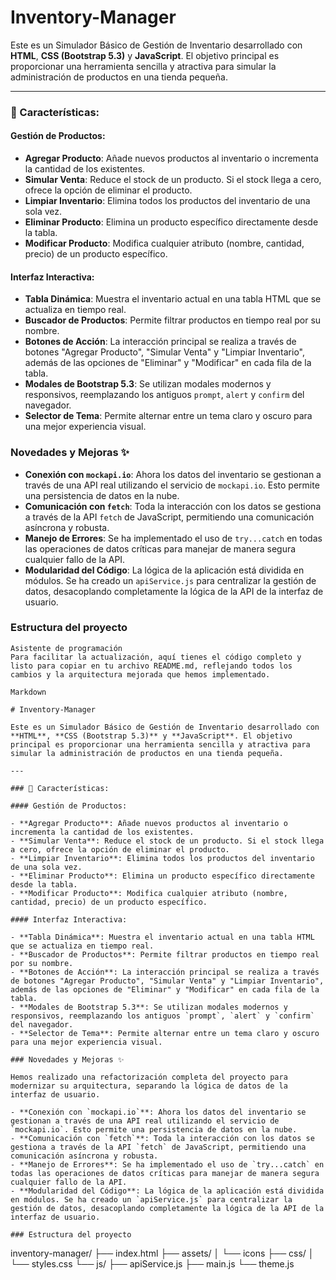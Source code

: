 # Inventory-Manager

Este es un Simulador Básico de Gestión de Inventario desarrollado con **HTML**, **CSS (Bootstrap 5.3)** y **JavaScript**. El objetivo principal es proporcionar una herramienta sencilla y atractiva para simular la administración de productos en una tienda pequeña.

---

### 🚀 Características:

#### Gestión de Productos:

- **Agregar Producto**: Añade nuevos productos al inventario o incrementa la cantidad de los existentes.
- **Simular Venta**: Reduce el stock de un producto. Si el stock llega a cero, ofrece la opción de eliminar el producto.
- **Limpiar Inventario**: Elimina todos los productos del inventario de una sola vez.
- **Eliminar Producto**: Elimina un producto específico directamente desde la tabla.
- **Modificar Producto**: Modifica cualquier atributo (nombre, cantidad, precio) de un producto específico.

#### Interfaz Interactiva:

- **Tabla Dinámica**: Muestra el inventario actual en una tabla HTML que se actualiza en tiempo real.
- **Buscador de Productos**: Permite filtrar productos en tiempo real por su nombre.
- **Botones de Acción**: La interacción principal se realiza a través de botones "Agregar Producto", "Simular Venta" y "Limpiar Inventario", además de las opciones de "Eliminar" y "Modificar" en cada fila de la tabla.
- **Modales de Bootstrap 5.3**: Se utilizan modales modernos y responsivos, reemplazando los antiguos `prompt`, `alert` y `confirm` del navegador.
- **Selector de Tema**: Permite alternar entre un tema claro y oscuro para una mejor experiencia visual.

### Novedades y Mejoras ✨

- **Conexión con `mockapi.io`**: Ahora los datos del inventario se gestionan a través de una API real utilizando el servicio de `mockapi.io`. Esto permite una persistencia de datos en la nube.
- **Comunicación con `fetch`**: Toda la interacción con los datos se gestiona a través de la API `fetch` de JavaScript, permitiendo una comunicación asíncrona y robusta.
- **Manejo de Errores**: Se ha implementado el uso de `try...catch` en todas las operaciones de datos críticas para manejar de manera segura cualquier fallo de la API.
- **Modularidad del Código**: La lógica de la aplicación está dividida en módulos. Se ha creado un `apiService.js` para centralizar la gestión de datos, desacoplando completamente la lógica de la API de la interfaz de usuario.

### Estructura del proyecto

```
Asistente de programación
Para facilitar la actualización, aquí tienes el código completo y listo para copiar en tu archivo README.md, reflejando todos los cambios y la arquitectura mejorada que hemos implementado.

Markdown

# Inventory-Manager

Este es un Simulador Básico de Gestión de Inventario desarrollado con **HTML**, **CSS (Bootstrap 5.3)** y **JavaScript**. El objetivo principal es proporcionar una herramienta sencilla y atractiva para simular la administración de productos en una tienda pequeña.

---

### 🚀 Características:

#### Gestión de Productos:

- **Agregar Producto**: Añade nuevos productos al inventario o incrementa la cantidad de los existentes.
- **Simular Venta**: Reduce el stock de un producto. Si el stock llega a cero, ofrece la opción de eliminar el producto.
- **Limpiar Inventario**: Elimina todos los productos del inventario de una sola vez.
- **Eliminar Producto**: Elimina un producto específico directamente desde la tabla.
- **Modificar Producto**: Modifica cualquier atributo (nombre, cantidad, precio) de un producto específico.

#### Interfaz Interactiva:

- **Tabla Dinámica**: Muestra el inventario actual en una tabla HTML que se actualiza en tiempo real.
- **Buscador de Productos**: Permite filtrar productos en tiempo real por su nombre.
- **Botones de Acción**: La interacción principal se realiza a través de botones "Agregar Producto", "Simular Venta" y "Limpiar Inventario", además de las opciones de "Eliminar" y "Modificar" en cada fila de la tabla.
- **Modales de Bootstrap 5.3**: Se utilizan modales modernos y responsivos, reemplazando los antiguos `prompt`, `alert` y `confirm` del navegador.
- **Selector de Tema**: Permite alternar entre un tema claro y oscuro para una mejor experiencia visual.

### Novedades y Mejoras ✨

Hemos realizado una refactorización completa del proyecto para modernizar su arquitectura, separando la lógica de datos de la interfaz de usuario.

- **Conexión con `mockapi.io`**: Ahora los datos del inventario se gestionan a través de una API real utilizando el servicio de `mockapi.io`. Esto permite una persistencia de datos en la nube.
- **Comunicación con `fetch`**: Toda la interacción con los datos se gestiona a través de la API `fetch` de JavaScript, permitiendo una comunicación asíncrona y robusta.
- **Manejo de Errores**: Se ha implementado el uso de `try...catch` en todas las operaciones de datos críticas para manejar de manera segura cualquier fallo de la API.
- **Modularidad del Código**: La lógica de la aplicación está dividida en módulos. Se ha creado un `apiService.js` para centralizar la gestión de datos, desacoplando completamente la lógica de la API de la interfaz de usuario.

### Estructura del proyecto

```
inventory-manager/
├── index.html
├── assets/
│   └── icons
├── css/
│   └── styles.css
└── js/
├── apiService.js
├── main.js
└── theme.js
```
